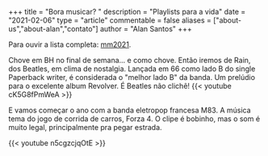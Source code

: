 +++
title = "Bora musicar? "
description = "Playlists para a vida"
date = "2021-02-06"
type = "article"
commentable = false
aliases = ["about-us","about-alan","contato"]
author = "Alan Santos"
+++

Para ouvir a lista completa: [mm2021](https://music.youtube.com/playlist?list=PLYgwqzinSWnFMYr0-Sc-gHtjRUvsTCEor).

Chove em BH no final de semana... e como chove. Então iremos de Rain, dos Beatles, em clima de nostalgia. Lançada em 66 como lado B do single Paperback writer, é considerada o "melhor lado B" da banda. Um prelúdio para o excelente album Revolver. É Beatles não clichê!
{{< youtube cK5G8fPmWeA >}}

E vamos começar o ano com a banda eletropop francesa M83.  A música tema do jogo de corrida de carros, Forza 4. O clipe é bobinho, mas o som é muito legal, principalmente pra pegar estrada.

{{< youtube n5cgzcjqOtE >}}
